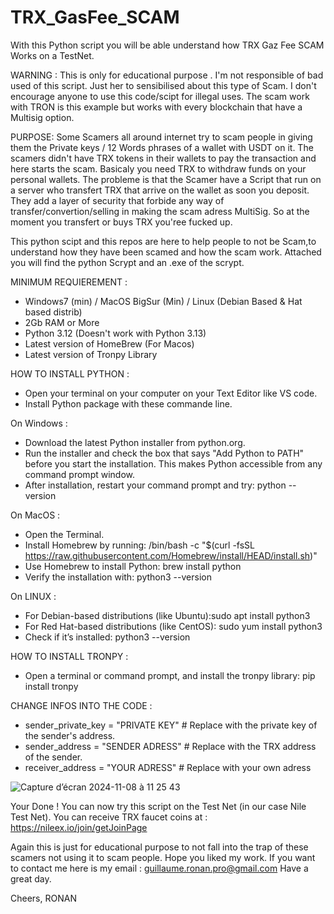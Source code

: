 # TRX_GasFee_SCAM

With this Python script you will be able understand how TRX Gaz Fee SCAM Works on a TestNet. 

WARNING : This is only for educational purpose . I'm not responsible of bad used of this script. Just her to sensibilised about this type of Scam. I don't encourage anyone to use this code/scipt for illegal uses. 
The scam work with TRON is this example but works with every blockchain that have a Multisig option. 

PURPOSE: Some Scamers all around internet try to scam people in giving them the Private keys / 12 Words phrases of a wallet with USDT on it. The scamers didn't have TRX tokens in their wallets to pay the transaction and here starts the scam. Basicaly you need TRX to withdraw funds on your personal wallets. The probleme is that the Scamer have a Script that run on a server who transfert TRX that arrive on the wallet as soon you deposit. They add a layer of security that forbide any way of transfer/convertion/selling in making the scam adress MultiSig. So at the moment you transfert or buys TRX you'ree fucked up.

This python scipt and this repos are here to help people to not be Scam,to understand how they have been scamed and how the scam work. 
Attached you will find the python Scrypt and an .exe of the scrypt. 


MINIMUM REQUIEREMENT : 
- Windows7 (min) / MacOS BigSur (Min) / Linux (Debian Based & Hat based distrib) 
- 2Gb RAM or More
- Python 3.12 (Doesn't work with Python 3.13)
- Latest version of HomeBrew (For Macos)
- Latest version of Tronpy Library
  

HOW TO INSTALL PYTHON : 
- Open your terminal on your computer on your Text Editor like VS code. 
- Install Python package with these commande line.

On Windows : 
- Download the latest Python installer from python.org.
- Run the installer and check the box that says "Add Python to PATH" before you start the installation. This makes Python accessible from any command prompt window.
- After installation, restart your command prompt and try: python --version

On MacOS : 
- Open the Terminal.
- Install Homebrew by running: /bin/bash -c "$(curl -fsSL https://raw.githubusercontent.com/Homebrew/install/HEAD/install.sh)"
- Use Homebrew to install Python: brew install python
- Verify the installation with: python3 --version

On LINUX : 
- For Debian-based distributions (like Ubuntu):sudo apt install python3
- For Red Hat-based distributions (like CentOS): sudo yum install python3
- Check if it’s installed: python3 --version


HOW TO INSTALL TRONPY : 
- Open a terminal or command prompt, and install the tronpy library: pip install tronpy


CHANGE INFOS INTO THE CODE :
- sender_private_key = "PRIVATE KEY"  # Replace with the private key of the sender's address.
- sender_address = "SENDER ADRESS"  # Replace with the TRX address of the sender.
- receiver_address = "YOUR ADRESS"  # Replace with your own adress

![Capture d’écran 2024-11-08 à 11 25 43](https://github.com/user-attachments/assets/17af1373-99c7-4880-b761-07798c2b1425)



Your Done ! You can now try this script on the Test Net (in our case Nile Test Net). 
You can receive TRX faucet coins at : https://nileex.io/join/getJoinPage

Again this is just for educational purpose to not fall into the trap of these scamers not using it to scam people. 
Hope you liked my work. If you want to contact me here is my email : guillaume.ronan.pro@gmail.com
Have a great day. 

Cheers, 
RONAN 


  


                                         
